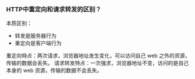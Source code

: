 ### HTTP中重定向和请求转发的区别？
本质区别：
+ 转发是服务器行为
+ 重定向是客户端行为

重定向特点：两次请求，浏览器地址发生变化，可以访问自己 web 之外的资源，传输的数据会丢失。
请求转发特点：一次强求，浏览器地址不变，访问的是自己本身的 web 资源，传输的数据不会丢失。